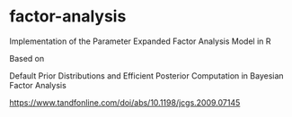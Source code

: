 # factor-analysis
Implementation of the Parameter Expanded Factor Analysis Model in R

Based on 

Default Prior Distributions and Efficient Posterior Computation in Bayesian Factor Analysis

https://www.tandfonline.com/doi/abs/10.1198/jcgs.2009.07145
